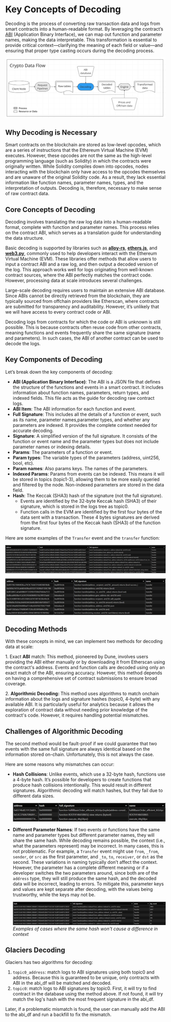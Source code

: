 # Key Concepts of Decoding

Decoding is the process of converting raw transaction data and logs from smart contracts into a human-readable format. By leveraging the contract’s [ABI](https://docs.soliditylang.org/en/latest/abi-spec.html) (Application Binary Interface), we can map out function and parameter names, making the data interpretable. This transformation is essential to provide critical context—clarifying the meaning of each field or value—and ensuring that proper type casting occurs during the decoding process.

![decoding.png](decoding.png)

## Why Decoding is Necessary

Smart contracts on the blockchain are stored as low-level opcodes, which are a series of instructions that the Ethereum Virtual Machine (EVM) executes. However, these opcodes are not the same as the high-level programming language (such as Solidity) in which the contracts were originally written. While Solidity compiles down into opcodes, nodes interacting with the blockchain only have access to the opcodes themselves and are unaware of the original Solidity code. As a result, they lack essential information like function names, parameter names, types, and the interpretation of outputs. Decoding is, therefore, necessary to make sense of raw contract data.

## Core Concepts of Decoding

Decoding involves translating the raw log data into a human-readable format, complete with function and parameter names. This process relies on the contract ABI, which serves as a translation guide for understanding the data structure. 

Basic decoding is supported by libraries such as **[alloy-rs](https://github.com/alloy-rs)**, **[ethers.js](https://github.com/ethers-io/ethers.js)**, and **[web3.py](https://github.com/ethereum/web3.py)**, commonly used to help developers interact with the Ethereum Virtual Machine (EVM). These libraries offer methods that allow users to input a contract ABI and a raw log, and then output a decoded version of the log. This approach works well for logs originating from well-known contract sources, where the ABI perfectly matches the contract code. However, processing data at scale introduces several challenges.

Large-scale decoding requires users to maintain an extensive ABI database. Since ABIs cannot be directly retrieved from the blockchain, they are typically sourced from offchain providers like Etherscan, where contracts are submitted for transparency and auditability.  However, it’s unlikely that we will have access to every contract code or ABI.

Decoding logs from contracts for which the code or ABI is unknown is still possible. This is because contracts often reuse code from other contracts, meaning functions and events frequently share the same signature (name and parameters). In such cases, the ABI of another contract can be used to decode the logs.

## Key Components of Decoding

Let’s break down the key components of decoding:

- **ABI (Application Binary Interface)**: The ABI is a JSON file that defines the structure of the functions and events in a smart contract. It includes information about function names, parameters, return types, and indexed fields. This file acts as the guide for decoding raw contract logs.
- **ABI Item**: The ABI information for each function and event.
- **Full Signature**: This includes all the details of a function or event, such as its name, parameter names,parameter types, and whether any parameters are indexed. It provides the complete context needed for accurate decoding.
- **Signature**: A simplified version of the full signature. It consists of the function or event name and the parameter types but does not include parameter names or indexing details.
- **Params**: The parameters of a function or event.
- **Param types**: The variable types of the parameters (address, uint256, bool, etc).
- **Param names**: Also params keys. The names of the parameters.
- **Indexed Params**: Params from events can be indexed. This means it will be stored in topics (topic1-3), allowing them to be more easily queried and filtered by the node. Non-indexed parameters are stored in the data field.
- **Hash**: The Keccak (SHA3) hash of the signature (not the full signature).
    - Events are identified by the 32-byte Keccak hash (SHA3) of their signature, which is stored in the logs tree as topic0.
    - Function calls in the EVM are identified by the first four bytes of the data sent with a transaction. These 4 bytes signatures are derived from the first four bytes of the Keccak hash (SHA3) of the function signature.

Here are some examples of the `Transfer` event and the `transfer` function:

![transfer_event.png](transfer_event.png)

![transfer_function.png](transfer_function.png)

## Decoding Methods

With these concepts in mind, we can implement two methods for decoding data at scale:

1. Exact **ABI** match: This method, pioneered by Dune, involves users providing the ABI either manually or by downloading it from Etherscan using the contract's address. Events and function calls are decoded using only an exact match of the ABI, ensuring accuracy. However, this method depends on having a comprehensive set of contract submissions to ensure broad coverage.

2. **Algorithmic Decoding:** This method uses algorithms to match onchain information about the logs and signature hashes (topic0, 4-byte) with any available ABI. It is particularly useful for analytics because it allows the exploration of contract data without needing prior knowledge of the contract's code. However, it requires handling potential mismatches.

## Challenges of Algorithmic Decoding

The second method would be fault-proof if we could guarantee that two events with the same full signature are always identical based on the information stored on-chain. Unfortunately, this is not always the case.

Here are some reasons why mismatches can occur:

- **Hash Collisions**: Unlike events, which use a 32-byte hash, functions use a 4-byte hash. It’s possible for developers to create functions that produce hash collisions intentionally. This would result in different signatures. Algorithmic decoding will match hashes, but they fail due to different data sizes.
    
    ![hash_collision.png](hash_collision.png)
    
- **Different Parameter Names**: If two events or functions have the same name and parameter types but different parameter names, they will share the same hash. While decoding remains possible, the context (i.e., what the parameters represent) may be incorrect. In many cases, this is not problematic. For example, a `Transfer` event might use `from`, `_from`, `sender`, or `src` as the first parameter, and `_to`, `to`, `receiver`, or `dst` as the second. These variations in naming typically don’t affect the context. However, the parameter has a complete different meaning or if a developer switches the two parameters around, since both are of the `address` type, they will still produce the same hash, and the decoded data will be incorrect, leading to errors. To mitigate this, parameter keys and values are kept separate after decoding, with the values being trustworthy, while the keys may not be.

    ![diff_full_sig.png](diff_full_sig.png)
    *Examples of cases where the same hash won't cause a difference in context*

## Glaciers Decoding

Glaciers has two algorithms for decoding:

1. `topic0_address`: match logs to ABI signatures using both topic0 and address. Because this is guaranteed to be unique, only contracts with ABI in the abi_df will be matched and decoded.
2. `topic0`: match logs to ABI signatures by topic0. First, it will try to find contract in the database using the method above. If not found, it will try match the log's hash with the most frequent signature in the abi_df.

Later, if a problematic mismatch is found, the user can manually add the ABI to the abi_df and run a backfill to fix the mismatch.
